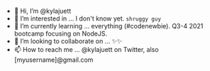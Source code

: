- 👋 Hi, I’m @kylajuett
- 👀 I’m interested in ... I don't know yet. `shruggy guy`
- 🌱 I’m currently learning ... everything (#codenewbie). Q3-4 2021 bootcamp focusing on NodeJS.
- 💞️ I’m looking to collaborate on ... ✨✨
- 📫 How to reach me ... @kylajuett on Twitter, also [myusername]@gmail.com

